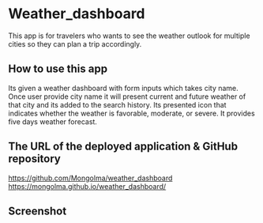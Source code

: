 # Weather_dashboard
This app is for travelers who wants to see the weather outlook for multiple cities so they can plan a trip accordingly.

## How to use this app
Its given a weather dashboard with form inputs which takes city name. Once user provide city name it will present current and future weather of that city and its added to the search history. Its presented icon that indicates whether the weather is favorable, moderate, or severe. It provides five days weather forecast.

## The URL of the deployed application & GitHub repository
https://github.com/Mongolma/weather_dashboard
https://mongolma.github.io/weather_dashboard/

## Screenshot

